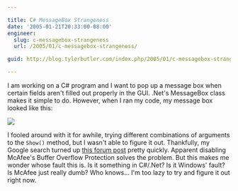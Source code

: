 ```yaml
---

title: C# MessageBox Strangeness
date: '2005-01-21T20:33:00-08:00'
engineer:
  slug: c-messagebox-strangeness
  url: /2005/01/c-messagebox-strangeness/

guid: http://blog.tylerbutler.com/index.php/2005/01/c-messagebox-strangeness/

---
```


I am working on a C# program and I want to pop up a message box when certain
fields aren't filled out properly in the GUI. .Net's MessageBox class makes it
simple to do. However, when I ran my code, my message box looked like this:

  
![][1]

  
I fooled around with it for awhile, trying different combinations of arguments
to the `Show()` method, but I wasn't able to figure it out. Thankfully, my
Google search turned up [this forum post][2] pretty quickly. Apparent
disabling McAfee's Buffer Overflow Protection solves the problem. But this
makes me wonder whose fault this is. Is it something in C#/.Net? Is it
Windows' fault? Is McAfee just really dumb? Who knows... I'm too lazy to try
and figure it out right now.

   [1]: /SiteCollectionImages/Post%20Images/messagebox.png
   [2]: http://www.xtremevbtalk.com/showthread.php?t=191026 (I don't know how THEY figured it out...)


